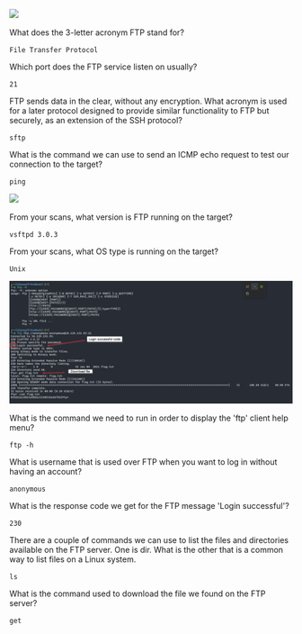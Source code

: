 ![](Fawn/banner.png)

What does the 3-letter acronym FTP stand for?

```
File Transfer Protocol
```

Which port does the FTP service listen on usually?

```
21
```

FTP sends data in the clear, without any encryption. What acronym is used for a later protocol designed to provide similar functionality to FTP but securely, as an extension of the SSH protocol?

```
sftp
```

What is the command we can use to send an ICMP echo request to test our connection to the target?

```
ping
```

![](Fawn/nmap.png)

From your scans, what version is FTP running on the target?

```
vsftpd 3.0.3
```

From your scans, what OS type is running on the target?

```
Unix
```

![](ftp.png)

What is the command we need to run in order to display the 'ftp' client help menu?

```
ftp -h
```

What is username that is used over FTP when you want to log in without having an account?

```
anonymous
```


What is the response code we get for the FTP message 'Login successful'?

```
230
```


There are a couple of commands we can use to list the files and directories available on the FTP server. One is dir. What is the other that is a common way to list files on a Linux system.

```
ls
```


What is the command used to download the file we found on the FTP server?

```
get
```